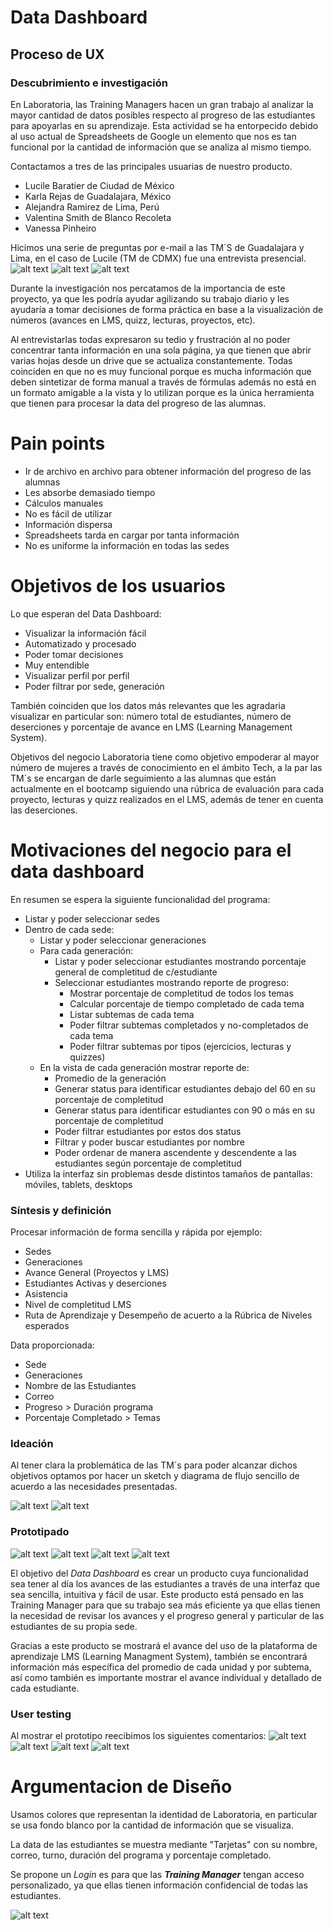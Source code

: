 # **Data Dashboard**

## **Proceso de UX**

<!--Nuestro primer acercamiento lo haremos a través del proceso de diseño, donde pasamos por diferentes etapas como:-->

### **Descubrimiento e investigación**
<!-- (En esta fase es donde vamos a tener ese proceso de investigación y acercamiento con el usuario, es donde vamos a obtener el conocimiento para poder saber a quién vamos a llegar, pero de manera más profunda. Es tener la empatía y el acercamiento necesario para conocerlo.

También vamos a tener en cuenta al negocio, sus objetivos y a los stakeholders(involucrados)). -->
En Laboratoria, las Training Managers hacen un gran trabajo al analizar la mayor cantidad de datos posibles respecto al progreso de las estudiantes para apoyarlas en su aprendizaje. Esta actividad se ha entorpecido debido al uso actual de Spreadsheets de Google un elemento que nos es tan funcional por la cantidad de información que se analiza al mismo tiempo.
<!-- __Usuarixs:__  (Toda la información que sepas de ellxs, ya sea porque las has podido observar o porque obtuviste datos directamente de ellas) -->
Contactamos a tres de las principales usuarias de nuestro producto.
*	Lucile Baratier de Ciudad de México
*	Karla Rejas de Guadalajara, México
*	Alejandra Ramirez  de  Lima, Perú
* Valentina Smith de Blanco Recoleta
* Vanessa Pinheiro
<!-- __Necesidades de las usuarias:__ -->
<!-- __Objetivos de las usuarias:__ (Lo que quieren o esperan lograr) -->
<!-- __Pain points:__ (En sus actividades diarias qué es lo que más les molesta u obstaculiza en el proceso de  realizar sus actividades/objetivos)
__Sentimientos:__(Sentimientos que les surgen dentro del proceso de sus actividades. Identificar cuáles predominan)
__Técnicas usadas en esta fase:__ (Sabemos que en este punto, tal vez, sólo has ocupado encuestas, no te olvides de documentar este proceso de recolección de datos) -->
Hicimos una serie de preguntas por e-mail a las TM´S de Guadalajara y Lima, en el caso de Lucile (TM de CDMX) fue una entrevista
presencial.
![alt text](imagenes/entrevista.JPG)
![alt text](imagenes/entrevista1.JPG)
![alt text](imagenes/entrevista2.JPG)

Durante la investigación nos percatamos de la importancia de este proyecto, ya que les podría ayudar agilizando su trabajo diario y les ayudaría a tomar decisiones de forma práctica en base a la visualización de números (avances en LMS, quizz, lecturas, proyectos, etc).

Al entrevistarlas todas expresaron su tedio y frustración al no poder concentrar tanta información en una sola página, ya que tienen que abrir varias hojas desde un drive que se actualiza constantemente. Todas coinciden en que no es muy funcional porque es mucha información que deben sintetizar de forma manual a través de fórmulas además no está en un formato amigable a la vista y lo utilizan porque es la única herramienta que tienen  para procesar la data del progreso de las alumnas.


# **Pain points**
*	Ir de archivo en archivo para obtener información del progreso de las alumnas
*	Les absorbe demasiado tiempo
*	Cálculos manuales
*	No es fácil de utilizar
*	Información dispersa
*	Spreadsheets tarda en  cargar  por tanta información
*	No es uniforme la información en todas las sedes

# **Objetivos de los usuarios**

Lo que esperan del Data Dashboard:

*	Visualizar la información fácil
*	Automatizado y procesado
*	Poder tomar decisiones
*	Muy entendible
*	Visualizar perfil por perfil
*	Poder filtrar por sede, generación

También coinciden que los datos más relevantes que les agradaria visualizar en particular son: número total de estudiantes, número de deserciones y porcentaje de avance en LMS (Learning Management System).

Objetivos del negocio
Laboratoria tiene como objetivo empoderar al mayor número de mujeres a través de conocimiento en el ámbito Tech,  a la par las TM´s se encargan de darle seguimiento a las alumnas que están actualmente en el bootcamp siguiendo una rúbrica de evaluación para cada proyecto, lecturas y quizz realizados en el LMS, además de tener en cuenta las deserciones.

# **Motivaciones del negocio para el data dashboard**
En resumen se espera la siguiente funcionalidad del programa:

* Listar y poder seleccionar sedes
* Dentro de cada sede:
  * Listar y poder seleccionar generaciones
  * Para cada generación:
    * Listar y poder seleccionar estudiantes mostrando porcentaje general de completitud de c/estudiante
    * Seleccionar estudiantes mostrando reporte de progreso:
        * Mostrar porcentaje de completitud de todos los temas
        * Calcular porcentaje de tiempo completado de cada tema
        * Listar subtemas de cada tema
        * Poder filtrar subtemas completados y no-completados de cada tema
        * Poder filtrar subtemas por tipos (ejercicios, lecturas y quizzes)
  * En la vista de cada generación mostrar reporte de:
    * Promedio de la generación
    * Generar status para identificar estudiantes debajo del 60 en su porcentaje de completitud
    * Generar status para identificar estudiantes con 90 o más en su porcentaje de completitud
    * Poder filtrar estudiantes por estos dos status
    * Filtrar y poder buscar estudiantes por nombre
    * Poder ordenar de manera ascendente y descendente a las estudiantes según
    porcentaje de completitud
* Utiliza la interfaz sin problemas desde distintos tamaños de pantallas:
  móviles, tablets, desktops


### **Síntesis y definición**
<!-- (Dada la fase anterior de investigación, ahora vamos a tomar todos los datos más importantes y transformarlos en información valiosa para comenzar a orientarse a la solución. También vamos a entender lo que la empresa quiere de ese producto y comenzar a entender ambas visiones con el fin de encontrar un punto armónico) -->

<!-- __1. Cuáles crees que son los datos más importantes a tener en cuenta para el Data Dashboard:__

   - Sobre las estudiantes: -->
Procesar información de forma sencilla y rápida por ejemplo:

* Sedes
* Generaciones
* Avance General (Proyectos y LMS)
* Estudiantes Activas y deserciones  
* Asistencia
* Nivel de completitud LMS
* Ruta de Aprendizaje y Desempeño de acuerto a la Rúbrica de Niveles esperados
<!-- __2. Lo que los usuarios esperan obtener:__
__3. Insights:__ -->
Data proporcionada:
- Sede
- Generaciones
- Nombre de las Estudiantes
- Correo
- Progreso > Duración programa
- Porcentaje Completado > Temas

<!-- Data relacionada a los cursos:
- Temas
- Duración Temas
- Puntuación temas  -->

<!-- __5.Insights del negocio:__ -->

### **Ideación**
<!-- (Acá se comienza a pensar esa solución tomando en cuenta la información recopilada y procesada) -->
Al tener clara la problemática de las TM´s para poder alcanzar dichos objetivos optamos por hacer un sketch y diagrama de flujo sencillo de acuerdo a las necesidades presentadas.

![alt text](imagenes/ideamike.jpg)
![alt text](imagenes/sketch.jpg)

### **Prototipado**
<!-- (Esta es la fase creativa, donde se comienza a construir el Data dashboard con la información obtenida de las fases anteriores. Se reafirma crear la experiencia de usuario, donde la solución resuelve necesidades y facilita la vida)
Sketch: (Adjuntar liga)Prototipo en figma: (Adjuntar liga) -->
![alt text](imagenes/inicio.JPG)
![alt text](imagenes/seleccion.JPG)
![alt text](imagenes/listado.JPG)
![alt text](imagenes/detalle.JPG)


El objetivo del *Data Dashboard* es crear un producto cuya funcionalidad sea tener al día los avances de las estudiantes a través de una interfaz que sea sencilla, intuitiva y fácil de usar. Este producto está pensado en las Training Manager para que su trabajo sea más eficiente ya que ellas tienen la necesidad de revisar los avances y el progreso general y particular de las estudiantes de su propia sede.

Gracias a este producto se mostrará el avance del uso de la plataforma de aprendizaje LMS (Learning Managment System), también se encontrará información más específica del promedio de cada unidad y por subtema, así como también es importante mostrar el avance individual y detallado de cada estudiante.

### **User testing**
<!-- (Si deseas validar tu propuesta, acércate a tu usuario y que te de feedback con el fin de mejorar tu producto en beneficio del negocio y de tu usuarix). -->
Al mostrar el prototipo reecibimos los siguientes comentarios:
![alt text](imagenes/comentarios.JPG)
![alt text](imagenes/comentarios1.JPG)
![alt text](imagenes/lucileanotaciones.jpeg)
![alt text](imagenes/mejoraslu.jpg)


# Argumentacion de Diseño

Usamos colores que representan la identidad de Laboratoria, en particular se usa fondo blanco por la cantidad de información que se visualiza.

La data de las estudiantes se muestra mediante "Tarjetas" con su nombre, correo, turno, duración del programa y porcentaje completado.

Se propone un *Login* es para que las ***Training Manager***  tengan acceso personalizado, ya que ellas tienen información confidencial de todas las estudiantes.

![alt text](imagenes/argumentacion.JPG)
